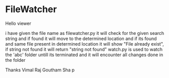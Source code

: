 # FileWatcher
Hello viewer

i have given the file name as filewatcher.py
it will check for the given search string and if found it will move to the determined location  and if its found and same file present in determined location it will show "File already exist", if string not found it will return "string not found"
watch.py is used to watch the 'abc' folder untill its terminated and it will encounter all changes done in the folder 

Thanks
Vimal Raj Goutham Sha p
